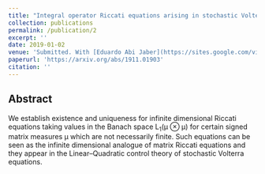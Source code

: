 ```yaml
---
title: "Integral operator Riccati equations arising in stochastic Volterra control problems"
collection: publications
permalink: /publication/2
excerpt: ''
date: 2019-01-02
venue: 'Submitted. With [Eduardo Abi Jaber](https://sites.google.com/view/abijabereduardo/) and [Huyên Pham](https://sites.google.com/site/phamxuanhuyen/)'
paperurl: 'https://arxiv.org/abs/1911.01903'
citation: ''
---
```


## Abstract

We establish existence and uniqueness for infinite dimensional Riccati equations
taking values in the Banach space L<sub>1</sub>(µ ⊗ µ) for certain signed matrix measures µ
which are not necessarily finite. Such equations can be seen as the infinite dimensional
analogue of matrix Riccati equations and they appear in the Linear–Quadratic control
theory of stochastic Volterra equations.
